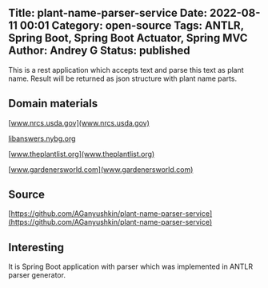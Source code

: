 Title: plant-name-parser-service
Date: 2022-08-11 00:01
Category: open-source
Tags: ANTLR, Spring Boot, Spring Boot Actuator, Spring MVC
Author: Andrey G
Status: published
---

This is a rest application which accepts text and parse this text as plant name. Result will be returned as json structure with plant name parts.

## Domain materials 

[www.nrcs.usda.gov](www.nrcs.usda.gov)

[libanswers.nybg.org](libanswers.nybg.org)

[www.theplantlist.org](www.theplantlist.org)

[www.gardenersworld.com](www.gardenersworld.com)

## Source
[https://github.com/AGanyushkin/plant-name-parser-service](https://github.com/AGanyushkin/plant-name-parser-service)

## Interesting
It is Spring Boot application with parser which was implemented in ANTLR parser generator.

